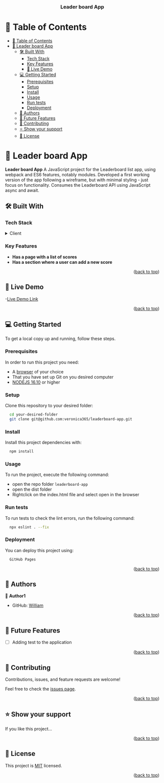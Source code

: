 <div align="center">
  <h3><b>Leader board App</b></h3>

</div>

# 📗 Table of Contents

- [📗 Table of Contents](#-table-of-contents)
- [📖 Leader board App ](#-leaderboard-app-)
  - [🛠 Built With ](#-built-with-)
    - [Tech Stack ](#tech-stack-)
    - [Key Features ](#key-features-)
    - [🚀 Live Demo](#live-demo)
  - [💻 Getting Started ](#-getting-started-)
    - [Prerequisites](#prerequisites)
    - [Setup](#setup)
    - [Install](#install)
    - [Usage](#usage)
    - [Run tests](#run-tests)
    - [Deployment](#deployment)
  - [👥 Authors ](#-authors-)
  - [🔭 Future Features ](#-future-features-)
  - [🤝 Contributing ](#-contributing-)
  - [⭐️ Show your support ](#️-show-your-support-)
  - [📝 License ](#-license-)

# 📖 Leader board App <a name="leaderboard-app"></a>
**Leader board App**  A JavaScript project for the Leaderboard list app, using webpack and ES6 features, notably modules. Developed a first working version of the app following a wireframe, but with minimal styling - just focus on functionality. Consumes the Leaderboard API using JavaScript async and await.

## 🛠 Built With <a name="built-with"></a>

### Tech Stack <a name="tech-stack"></a>

<details>
  <summary>Client</summary>
  <ul>
    <li>HTML</li>
    <li>Javascript</li>
    <li>CSS</li>
  </ul>
</details>

### Key Features <a name="key-features"></a>

- **Has a page with a list of scores**
- **Has a section where a user can add a new score**

<p align="right">(<a href="#readme-top">back to top</a>)</p>

## 🚀 Live Demo <a name="live-demo"></a>

-[Live Demo Link](https://veronica365.github.io/leaderboard-app/dist/)

<p align="right">(<a href="#readme-top">back to top</a>)</p>

## 💻 Getting Started <a name="getting-started"></a>

To get a local copy up and running, follow these steps.

### Prerequisites

In order to run this project you need:

- A [browser](https://www.google.com/search?q=what+is+a+browser&oq=what+is+a+browser&aqs=chrome..69i57.2748j0j1&sourceid=chrome&ie=UTF-8) of your choice
- That you have set up Git on you desired computer
- [NODEJS 16.10](https://nodejs.org/en) or higher

### Setup

Clone this repository to your desired folder:

```sh
  cd your-desired-folder
  git clone git@github.com:veronica365/leaderboard-app.git
```

### Install

Install this project dependencies with:

```sh
  npm install
```

### Usage

To run the project, execute the following command:

- open the repo folder `leaderboard-app`
- open the dist folder
- Rightclick on the index.html file and select open in the browser

### Run tests

To run tests to check the lint errors, run the following command:

```sh
  npx eslint . --fix
```

### Deployment

You can deploy this project using:

```sh
  GitHub Pages

```

<p align="right">(<a href="#readme-top">back to top</a>)</p>

## 👥 Authors <a name="authors"></a>

👤 **Author1**

- GitHub: [William](https://github.com/verocnica365)

<p align="right">(<a href="#readme-top">back to top</a>)</p>

## 🔭 Future Features <a name="future-features"></a>

- [ ] Adding test to the application

<p align="right">(<a href="#readme-top">back to top</a>)</p>

## 🤝 Contributing <a name="contributing"></a>

Contributions, issues, and feature requests are welcome!

Feel free to check the [issues page](https://github.com/veronica365/leaderboard-app/issues).

<p align="right">(<a href="#readme-top">back to top</a>)</p>

## ⭐️ Show your support <a name="support"></a>

If you like this project...

<p align="right">(<a href="#readme-top">back to top</a>)</p>

## 📝 License <a name="license"></a>

This project is [MIT](./LICENSE) licensed.

<p align="right">(<a href="#readme-top">back to top</a>)</p>